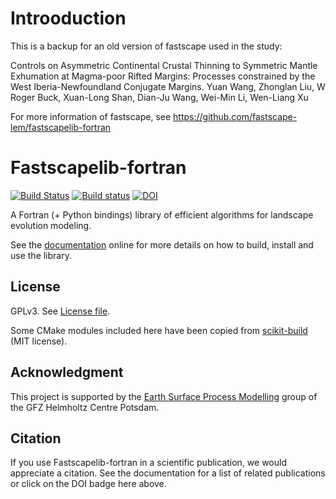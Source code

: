 # Introoduction
This is a backup for an old version of fastscape used in the study:

Controls on Asymmetric Continental Crustal Thinning to Symmetric Mantle Exhumation at Magma-poor Rifted Margins: Processes constrained 
by the West Iberia-Newfoundland Conjugate Margins.
Yuan Wang, Zhonglan Liu, W Roger Buck, Xuan-Long Shan, Dian-Ju Wang, Wei-Min Li, Wen-Liang Xu

For more information of fastscape, see https://github.com/fastscape-lem/fastscapelib-fortran

# Fastscapelib-fortran

[![Build Status](https://travis-ci.org/fastscape-lem/fastscapelib-fortran.svg?branch=master)](https://travis-ci.org/fastscape-lem/fastscapelib-fortran)
[![Build status](https://ci.appveyor.com/api/projects/status/c0wfit5kj1gpo1a7/branch/master?svg=true)](https://ci.appveyor.com/project/benbovy/fastscapelib-fortran/branch/master)
[![DOI](https://zenodo.org/badge/167184498.svg)](https://zenodo.org/badge/latestdoi/167184498)

A Fortran (+ Python bindings) library of efficient algorithms for
landscape evolution modeling.

See the [documentation](https://fastscape-lem.github.io/fastscapelib-fortran/)
online for more details on how to build, install and use the library.

## License

GPLv3. See [License file](https://github.com/fastscape-lem/fastscapelib-fortran/blob/master/LICENSE).

Some CMake modules included here have been copied from
[scikit-build](https://github.com/scikit-build/scikit-build) (MIT license).

## Acknowledgment

This project is supported by the
[Earth Surface Process Modelling](http://www.gfz-potsdam.de/en/section/earth-surface-process-modelling/)
group of the GFZ Helmholtz Centre Potsdam.

## Citation

If you use Fastscapelib-fortran in a scientific publication, we would
appreciate a citation. See the documentation for a list of related
publications or click on the DOI badge here above.
